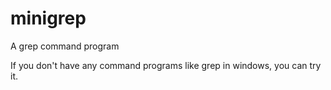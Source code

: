 # minigrep
A grep command program

If you don't have any command programs like grep in windows,
you can try it.
